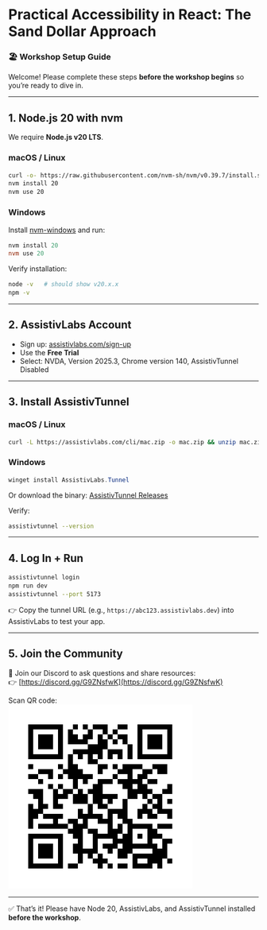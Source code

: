# Practical Accessibility in React: The Sand Dollar Approach  

### 🏖 Workshop Setup Guide

Welcome! Please complete these steps **before the workshop begins** so you’re ready to dive in.  

---

## 1. Node.js 20 with nvm

We require **Node.js v20 LTS**.

### macOS / Linux

```bash
curl -o- https://raw.githubusercontent.com/nvm-sh/nvm/v0.39.7/install.sh | bash
nvm install 20
nvm use 20
```

### Windows

Install [nvm-windows](https://github.com/coreybutler/nvm-windows) and run:

```powershell
nvm install 20
nvm use 20
```

Verify installation:

```bash
node -v   # should show v20.x.x
npm -v
```

---

## 2. AssistivLabs Account

- Sign up: [assistivlabs.com/sign-up](https://assistivlabs.com/sign-up)  
- Use the **Free Trial**
- Select: NVDA, Version 2025.3, Chrome version 140, AssistivTunnel Disabled

---

## 3. Install AssistivTunnel

### macOS / Linux

```bash
curl -L https://assistivlabs.com/cli/mac.zip -o mac.zip && unzip mac.zip && rm mac.zip && ./AssistivTunnel --version && echo 'Install complete!'.
```

### Windows

```powershell
winget install AssistivLabs.Tunnel
```

Or download the binary: [AssistivTunnel Releases](https://github.com/assistivlabs/tunnel/releases)

Verify:

```bash
assistivtunnel --version
```

---

## 4. Log In + Run

```bash
assistivtunnel login
npm run dev
assistivtunnel --port 5173
```

👉 Copy the tunnel URL (e.g., `https://abc123.assistivlabs.dev`) into AssistivLabs to test your app.

---

## 5. Join the Community

💬 Join our Discord to ask questions and share resources:  
👉 [https://discord.gg/G9ZNsfwK](https://discord.gg/G9ZNsfwK)

Scan QR code:  
![Discord QR Code](discord-qr.png)

---

✅ That’s it! Please have Node 20, AssistivLabs, and AssistivTunnel installed **before the workshop**.
